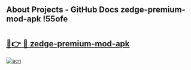 ## About Projects - GitHub Docs zedge-premium-mod-apk !55ofe

# <h2><a href="https://andorid.site?title=zedge-premium-mod-apk&ref=14PRO">🔗👉 🔴 zedge-premium-mod-apk</a></h2>

[![acn](https://github.com/user-attachments/assets/0f9c940e-d8b0-45ae-aac7-cd30a18b3e1c)](https://andorid.site?title=zedge-premium-mod-apk&ref=14PRO)

